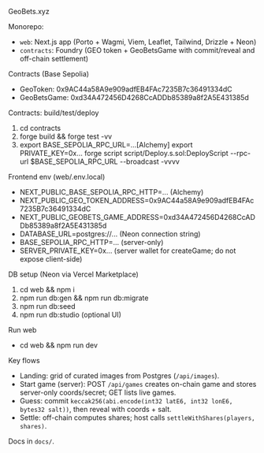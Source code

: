 GeoBets.xyz

Monorepo:
- `web`: Next.js app (Porto + Wagmi, Viem, Leaflet, Tailwind, Drizzle + Neon)
- `contracts`: Foundry (GEO token + GeoBetsGame with commit/reveal and off-chain settlement)

Contracts (Base Sepolia)
- GeoToken: 0x9AC44a58A9e909adfEB4FAc7235B7c36491334dC
- GeoBetsGame: 0xd34A472456D4268CcADDb85389a8f2A5E431385d

Contracts: build/test/deploy
1) cd contracts
2) forge build && forge test -vv
3) export BASE_SEPOLIA_RPC_URL=...[Alchemy]
   export PRIVATE_KEY=0x...
   forge script script/Deploy.s.sol:DeployScript --rpc-url $BASE_SEPOLIA_RPC_URL --broadcast -vvvv

Frontend env (web/.env.local)
- NEXT_PUBLIC_BASE_SEPOLIA_RPC_HTTP=... (Alchemy)
- NEXT_PUBLIC_GEO_TOKEN_ADDRESS=0x9AC44a58A9e909adfEB4FAc7235B7c36491334dC
- NEXT_PUBLIC_GEOBETS_GAME_ADDRESS=0xd34A472456D4268CcADDb85389a8f2A5E431385d
- DATABASE_URL=postgres://... (Neon connection string)
- BASE_SEPOLIA_RPC_HTTP=... (server-only)
- SERVER_PRIVATE_KEY=0x... (server wallet for createGame; do not expose client-side)

DB setup (Neon via Vercel Marketplace)
1) cd web && npm i
2) npm run db:gen && npm run db:migrate
3) npm run db:seed
4) npm run db:studio (optional UI)

Run web
- cd web && npm run dev

Key flows
- Landing: grid of curated images from Postgres (`/api/images`).
- Start game (server): POST `/api/games` creates on-chain game and stores server-only coords/secret; GET lists live games.
- Guess: commit `keccak256(abi.encode(int32 latE6, int32 lonE6, bytes32 salt))`, then reveal with coords + salt.
- Settle: off-chain computes shares; host calls `settleWithShares(players, shares)`.

Docs in `docs/`.


